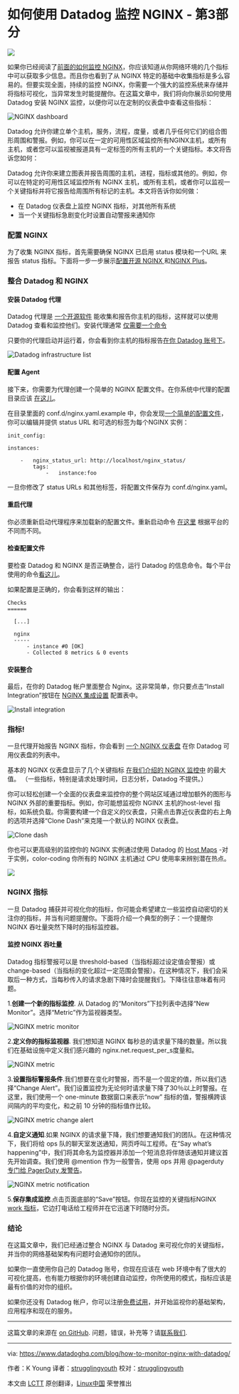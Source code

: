 
如何使用 Datadog 监控 NGINX - 第3部分
================================================================================
![](http://www.datadoghq.com/wp-content/uploads/2015/07/NGINX_hero_3.png)

如果你已经阅读了[前面的如何监控 NGINX][1]，你应该知道从你网络环境的几个指标中可以获取多少信息。而且你也看到了从 NGINX 特定的基础中收集指标是多么容易的。但要实现全面，持续的监控 NGINX，你需要一个强大的监控系统来存储并将指标可视化，当异常发生时能提醒你。在这篇文章中，我们将向你展示如何使用 Datadog 安装 NGINX 监控，以便你可以在定制的仪表盘中查看这些指标：

![NGINX dashboard](https://d33tyra1llx9zy.cloudfront.net/blog/images/2015-06-nginx/nginx_board_5.png)

Datadog 允许你建立单个主机，服务，流程，度量，或者几乎任何它们的组合图形周围和警报。例如，你可以在一定的可用性区域监控所有NGINX主机，或所有主机，或者您可以监视被报道具有一定标签的所有主机的一个关键指标。本文将告诉您如何：

Datadog 允许你来建立图表并报告周围的主机，进程，指标或其他的。例如，你可以在特定的可用性区域监控所有 NGINX 主机，或所有主机，或者你可以监视一个关键指标并将它报告给周围所有标记的主机。本文将告诉你如何做：

- 在 Datadog 仪表盘上监控 NGINX 指标，对其他所有系统
- 当一个关键指标急剧变化时设置自动警报来通知你

### 配置 NGINX ###

为了收集 NGINX 指标，首先需要确保 NGINX 已启用 status 模块和一个URL 来报告 status 指标。下面将一步一步展示[配置开源 NGINX ][2]和[NGINX Plus][3]。

### 整合 Datadog 和 NGINX ###

#### 安装 Datadog 代理 ####

Datadog 代理是 [一个开源软件][4] 能收集和报告你主机的指标，这样就可以使用 Datadog 查看和监控他们。安装代理通常 [仅需要一个命令][5]

只要你的代理启动并运行着，你会看到你主机的指标报告[在你 Datadog 账号下][6]。

![Datadog infrastructure list](https://d33tyra1llx9zy.cloudfront.net/blog/images/2015-06-nginx/infra_2.png)

#### 配置 Agent ####


接下来，你需要为代理创建一个简单的 NGINX 配置文件。在你系统中代理的配置目录应该 [在这儿][7]。

在目录里面的 conf.d/nginx.yaml.example 中，你会发现[一个简单的配置文件][8]，你可以编辑并提供 status URL 和可选的标签为每个NGINX 实例：

    init_config:
     
    instances:
     
        -   nginx_status_url: http://localhost/nginx_status/
            tags:
                -   instance:foo

一旦你修改了 status URLs 和其他标签，将配置文件保存为 conf.d/nginx.yaml。

#### 重启代理 ####


你必须重新启动代理程序来加载新的配置文件。重新启动命令 [在这里][9] 根据平台的不同而不同。

#### 检查配置文件 ####

要检查 Datadog 和 NGINX 是否正确整合，运行 Datadog 的信息命令。每个平台使用的命令[看这儿][10]。

如果配置是正确的，你会看到这样的输出：

    Checks
    ======
     
      [...]
     
      nginx
      -----
          - instance #0 [OK]
          - Collected 8 metrics & 0 events 

#### 安装整合 ####

最后，在你的 Datadog 帐户里面整合 Nginx。这非常简单，你只要点击“Install Integration”按钮在 [NGINX 集成设置][11] 配置表中。

![Install integration](https://d33tyra1llx9zy.cloudfront.net/blog/images/2015-06-nginx/install.png)

### 指标! ###

一旦代理开始报告 NGINX 指标，你会看到 [一个 NGINX 仪表盘][12] 在你 Datadog 可用仪表盘的列表中。

基本的 NGINX 仪表盘显示了几个关键指标 [在我们介绍的 NGINX 监控中][13] 的最大值。 （一些指标，特别是请求处理时间，日志分析，Datadog 不提供。）

你可以轻松创建一个全面的仪表盘来监控你的整个网站区域通过增加额外的图形与 NGINX 外部的重要指标。例如，你可能想监视你 NGINX 主机的host-level 指标，如系统负载。你需要构建一个自定义的仪表盘，只需点击靠近仪表盘的右上角的选项并选择“Clone Dash”来克隆一个默认的 NGINX 仪表盘。

![Clone dash](https://d33tyra1llx9zy.cloudfront.net/blog/images/2015-06-nginx/clone_2.png)

你也可以更高级别的监控你的 NGINX 实例通过使用 Datadog 的 [Host Maps][14] -对于实例，color-coding 你所有的 NGINX 主机通过 CPU 使用率来辨别潜在热点。

![](https://d33tyra1llx9zy.cloudfront.net/blog/images/2015-06-nginx/nginx-host-map-3.png)

###  NGINX 指标 ###

一旦 Datadog 捕获并可视化你的指标，你可能会希望建立一些监控自动密切的关注你的指标，并当有问题提醒你。下面将介绍一个典型的例子：一个提醒你 NGINX 吞吐量突然下降时的指标监控器。

#### 监控 NGINX 吞吐量 ####

Datadog 指标警报可以是 threshold-based（当指标超过设定值会警报）或 change-based（当指标的变化超过一定范围会警报）。在这种情况下，我们会采取后一种方式，当每秒传入的请求急剧下降时会提醒我们。下降往往意味着有问题。

1.**创建一个新的指标监控**. 从 Datadog 的“Monitors”下拉列表中选择“New Monitor”。选择“Metric”作为监视器类型。

![NGINX metric monitor](https://d33tyra1llx9zy.cloudfront.net/blog/images/2015-06-nginx/monitor2_step_1.png)

2.**定义你的指标监视器**. 我们想知道 NGINX 每秒总的请求量下降的数量。所以我们在基础设施中定义我们感兴趣的 nginx.net.request_per_s度量和。

![NGINX metric](https://d33tyra1llx9zy.cloudfront.net/blog/images/2015-06-nginx/monitor2_step_2.png)

3.**设置指标警报条件**.我们想要在变化时警报，而不是一个固定的值，所以我们选择“Change Alert”。我们设置监控为无论何时请求量下降了30％以上时警报。在这里，我们使用一个 one-minute 数据窗口来表示“now” 指标的值，警报横跨该间隔内的平均变化，和之前 10 分钟的指标值作比较。

![NGINX metric change alert](https://d33tyra1llx9zy.cloudfront.net/blog/images/2015-06-nginx/monitor2_step_3.png)

4.**自定义通知**.如果 NGINX 的请求量下降，我们想要通知我们的团队。在这种情况下，我们将给 ops 队的聊天室发送通知，网页呼叫工程师。在“Say what’s happening”中，我们将其命名为监控器并添加一个短消息将伴随该通知并建议首先开始调查。我们使用 @mention 作为一般警告，使用 ops 并用 @pagerduty [专门给 PagerDuty 发警告][15]。

![NGINX metric notification](https://d33tyra1llx9zy.cloudfront.net/blog/images/2015-06-nginx/monitor2_step_4v3.png)

5.**保存集成监控**.点击页面底部的“Save”按钮。你现在监控的关键指标NGINX [work 指标][16]，它边打电话给工程师并在它迅速下时随时分页。

### 结论 ###

在这篇文章中，我们已经通过整合 NGINX 与 Datadog 来可视化你的关键指标，并当你的网络基础架构有问题时会通知你的团队。

如果你一直使用你自己的 Datadog 账号，你现在应该在 web 环境中有了很大的可视化提高，也有能力根据你的环境创建自动监控，你所使用的模式，指标应该是最有价值的对你的组织。

如果你还没有 Datadog 帐户，你可以注册[免费试用][17]，并开始监视你的基础架构，应用程序和现在的服务。

----------
这篇文章的来源在 [on GitHub][18]. 问题，错误，补充等？请[联系我们][19].

------------------------------------------------------------

via: https://www.datadoghq.com/blog/how-to-monitor-nginx-with-datadog/

作者：K Young
译者：[strugglingyouth](https://github.com/译者ID)
校对：[strugglingyouth](https://github.com/校对者ID)

本文由 [LCTT](https://github.com/LCTT/TranslateProject) 原创翻译，[Linux中国](https://linux.cn/) 荣誉推出

[1]:https://www.datadoghq.com/blog/how-to-monitor-nginx/
[2]:https://www.datadoghq.com/blog/how-to-collect-nginx-metrics/#open-source
[3]:https://www.datadoghq.com/blog/how-to-collect-nginx-metrics/#plus
[4]:https://github.com/DataDog/dd-agent
[5]:https://app.datadoghq.com/account/settings#agent
[6]:https://app.datadoghq.com/infrastructure
[7]:http://docs.datadoghq.com/guides/basic_agent_usage/
[8]:https://github.com/DataDog/dd-agent/blob/master/conf.d/nginx.yaml.example
[9]:http://docs.datadoghq.com/guides/basic_agent_usage/
[10]:http://docs.datadoghq.com/guides/basic_agent_usage/
[11]:https://app.datadoghq.com/account/settings#integrations/nginx
[12]:https://app.datadoghq.com/dash/integration/nginx
[13]:https://www.datadoghq.com/blog/how-to-monitor-nginx/
[14]:https://www.datadoghq.com/blog/introducing-host-maps-know-thy-infrastructure/
[15]:https://www.datadoghq.com/blog/pagerduty/
[16]:https://www.datadoghq.com/blog/monitoring-101-collecting-data/#metrics
[17]:https://www.datadoghq.com/blog/how-to-monitor-nginx-with-datadog/#sign-up
[18]:https://github.com/DataDog/the-monitor/blob/master/nginx/how_to_monitor_nginx_with_datadog.md
[19]:https://github.com/DataDog/the-monitor/issues
